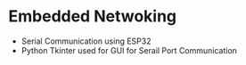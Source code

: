 # Embedded Netwoking
- Serial Communication using ESP32 
- Python Tkinter used for GUI for Serail Port Communication
